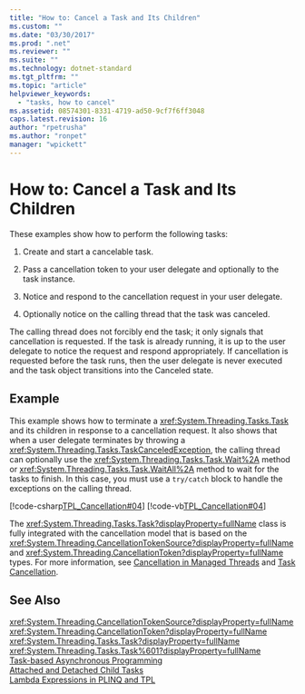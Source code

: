 ```yaml
---
title: "How to: Cancel a Task and Its Children"
ms.custom: ""
ms.date: "03/30/2017"
ms.prod: ".net"
ms.reviewer: ""
ms.suite: ""
ms.technology: dotnet-standard
ms.tgt_pltfrm: ""
ms.topic: "article"
helpviewer_keywords: 
  - "tasks, how to cancel"
ms.assetid: 08574301-8331-4719-ad50-9cf7f6ff3048
caps.latest.revision: 16
author: "rpetrusha"
ms.author: "ronpet"
manager: "wpickett"
---
```

# How to: Cancel a Task and Its Children
These examples show how to perform the following tasks:  
  
1.  Create and start a cancelable task.  
  
2.  Pass a cancellation token to your user delegate and optionally to the task instance.  
  
3.  Notice and respond to the cancellation request in your user delegate.  
  
4.  Optionally notice on the calling thread that the task was canceled.  
  
 The calling thread does not forcibly end the task; it only signals that cancellation is requested. If the task is already running, it is up to the user delegate to notice the request and respond appropriately. If cancellation is requested before the task runs, then the user delegate is never executed and the task object transitions into the Canceled state.  
  
## Example  
 This example shows how to terminate a <xref:System.Threading.Tasks.Task> and its children in response to a cancellation request. It also shows that when a user delegate terminates by throwing a <xref:System.Threading.Tasks.TaskCanceledException>, the calling thread can optionally use the <xref:System.Threading.Tasks.Task.Wait%2A> method or <xref:System.Threading.Tasks.Task.WaitAll%2A> method to wait for the tasks to finish. In this case, you must use a `try/catch` block to handle the exceptions on the calling thread.  
  
 [!code-csharp[TPL_Cancellation#04](../../../samples/snippets/csharp/VS_Snippets_Misc/tpl_cancellation/cs/cancel1.cs#04)]
 [!code-vb[TPL_Cancellation#04](../../../samples/snippets/visualbasic/VS_Snippets_Misc/tpl_cancellation/vb/cancel1.vb#04)]  
  
 The <xref:System.Threading.Tasks.Task?displayProperty=fullName> class is fully integrated with the cancellation model that is based on the <xref:System.Threading.CancellationTokenSource?displayProperty=fullName> and <xref:System.Threading.CancellationToken?displayProperty=fullName> types. For more information, see [Cancellation in Managed Threads](../../../docs/standard/threading/cancellation-in-managed-threads.md) and [Task Cancellation](../../../docs/standard/parallel-programming/task-cancellation.md).  
  
## See Also  
 <xref:System.Threading.CancellationTokenSource?displayProperty=fullName>   
 <xref:System.Threading.CancellationToken?displayProperty=fullName>   
 <xref:System.Threading.Tasks.Task?displayProperty=fullName>   
 <xref:System.Threading.Tasks.Task%601?displayProperty=fullName>   
 [Task-based Asynchronous Programming](../../../docs/standard/parallel-programming/task-based-asynchronous-programming.md)   
 [Attached and Detached Child Tasks](../../../docs/standard/parallel-programming/attached-and-detached-child-tasks.md)   
 [Lambda Expressions in PLINQ and TPL](../../../docs/standard/parallel-programming/lambda-expressions-in-plinq-and-tpl.md)

